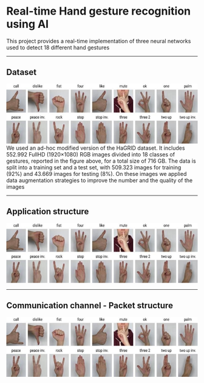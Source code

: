 # Real-time Hand gesture recognition using AI
 This project provides a real-time implementation of three neural networks used to detect 18 different hand gestures

-----

<h2>Dataset</h2>
<img src=/imgs/hagrid_gestures.png>
We used an ad-hoc modified version of the HaGRID dataset. It includes 552.992 FullHD (1920×1080) RGB images divided into 18 classes of gestures, reported in the figure above, for a total size of 716 GB. The data is split into a training set and a test set, with 509.323 images for training (92%) and 43.669 images for testing (8%). On these images we applied data augmentation strategies to improve the number and the quality of the images

-----

<h2>Application structure</h2>
<img src=/imgs/hagrid_gestures.png>


-----

<h2>Communication channel - Packet structure</h2>
<img src=/imgs/hagrid_gestures.png>
